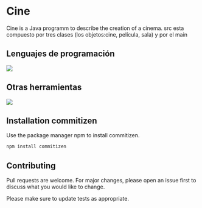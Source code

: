 # Cine
Cine is a Java programm to describe the creation of a cinema. 
src esta compuesto por tres clases (los objetos:cine, película, sala) y por el main

## Lenguajes de programación

<p> <img src="https://skillicons.dev/icons?i=java" /> </p>

## Otras herramientas

<p> <img src="https://skillicons.dev/icons?i=eclipse,idea" /> </p>

## Installation commitizen

Use the package manager npm to install commitizen.

```bash
npm install commitizen
```
## Contributing

Pull requests are welcome. For major changes, please open an issue first
to discuss what you would like to change.

Please make sure to update tests as appropriate.
